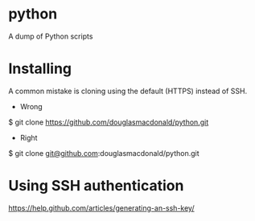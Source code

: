 # python
A dump of Python scripts

# Installing

A common mistake is cloning using the default (HTTPS) instead of SSH. 

* Wrong

$ git clone https://github.com/douglasmacdonald/python.git

* Right

$ git clone git@github.com:douglasmacdonald/python.git

# Using SSH authentication

https://help.github.com/articles/generating-an-ssh-key/
